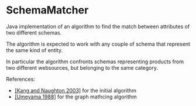 # SchemaMatcher
Java implementation of an algorithm to find the match between attributes of two different schemas.

The algorithm is expected to work with any couple of schema that represent the same kind of entity.

In particular the algorithm confronts schemas representing products from two different websources, but belonging to the same category.

References:
- [[Kang and Naughton 2003]](http://pages.cs.wisc.edu/~naughton/includes/papers/schemaMatching.pdf) for the initial algorithm
- [[Umeyama 1988]](https://cs.ucsb.edu/~victor/pub/ucsb/mae/references/umeyama-graph-isomorph-eigendecomp-1988.pdf) for the graph mathcing algorithm
